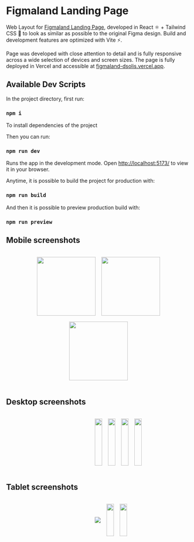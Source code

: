 # Figmaland Landing Page

Web Layout for [Figmaland Landing Page](https://www.figma.com/file/D0hmUzaJ3OcEdKtcUvVm1M/Figmaland--Business-Landing-page-%28Community%29?node-id=65%3A0), developed in React ⚛ + Tailwind CSS 🌊 to look as similar as possible to the original Figma design. Build and development features are optimized with Vite ⚡.

Page was developed with close attention to detail and is fully responsive across a wide selection of devices and screen sizes. The page is fully deployed in Vercel and accessible at [figmaland-dsolis.vercel.app](https://figmaland-dsolis.vercel.app/).

## Available Dev Scripts

In the project directory, first run:

### `npm i`

To install dependencies of the project

Then you can run:

### `npm run dev`

Runs the app in the development mode.
Open [http://localhost:5173/](http://localhost:5173/) to view it in your browser.

Anytime, it is possible to build the project for production with:

### `npm run build`

And then it is possible to preview production build with:

### `npm run preview`

## Mobile screenshots
<div style="display:flex; justify-content:center;gap:1rem;padding:1rem">
<div style="display:flex; flex-wrap:wrap; gap:1rem; justify-content:center">
    <img src="https://imgur.com/5YDR8Xk.jpg" style="width:10rem" />
    <img src="https://imgur.com/lvcRPhB.jpg" style="width:10rem" />
    <img src="https://imgur.com/x19JqXu.jpg" style="width:10rem" />
</div>
</div>

## Desktop screenshots
<div style="display:flex; justify-content:center;gap:1rem;padding:1rem">
<div style="display:flex; flex-direction:column; flex-wrap:wrap; gap:1rem; justify-content:center">
    <img src="https://imgur.com/AFQHoDf.jpg" style="width:100%" />
    <img src="https://imgur.com/4y9dXNx.jpg" style="width:100%" />
    <img src="https://imgur.com/HIw5hFQ.jpg" style="width:100%" />
    <img src="https://imgur.com/YrvicVh.jpg" style="width:100%" />
</div>
</div>

## Tablet screenshots
<div style="display:flex; justify-content:center;gap:1rem;padding:1rem">
<div style="display:flex; flex-direction:column; flex-wrap:wrap; gap:1rem; justify-content:center">
    <img src="https://imgur.com/2K9WjcV.jpg" style="width:%" />
    <img src="https://imgur.com/eFE9aH0.jpg" style="width:100%" />
    <img src="https://imgur.com/xooow6q.jpg" style="width:100%" />
</div>
</div>
